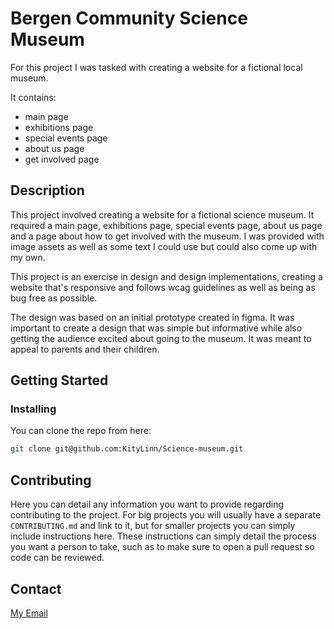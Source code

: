 # Bergen Community Science Museum
For this project I was tasked with creating a website for a fictional local museum. 

It contains:

- main page
- exhibitions page
- special events page
- about us page
- get involved page

## Description

This project involved creating a website for a fictional science museum. It required a main page, exhibitions page, special events page, about us page and a page about how to get involved with the museum. I was provided with image assets as well as some text I could use but could also come up with my own.

This project is an exercise in design and design implementations, creating a website that's responsive and follows wcag guidelines as well as being as bug free as possible.

The design was based on an initial prototype created in figma. It was important to create a design that was simple but informative while also getting the audience excited about going to the museum. It was meant to appeal to parents and their children.
## Getting Started

### Installing

You can clone the repo from here:

```bash
git clone git@github.com:KityLinn/Science-museum.git
```

## Contributing

Here you can detail any information you want to provide regarding contributing to the project. For big projects you will usually have a separate `CONTRIBUTING.md` and link to it, but for smaller projects you can simply include instructions here. These instructions can simply detail the process you want a person to take, such as to make sure to open a pull request so code can be reviewed.

## Contact

[My Email](LinVik27260@stud.noroff.no)